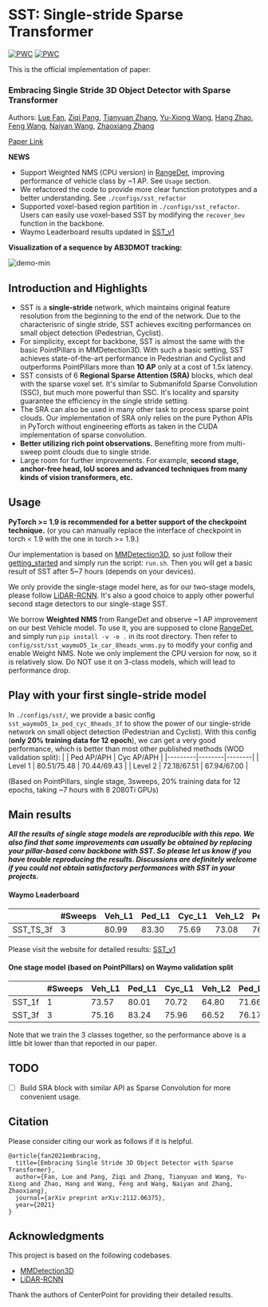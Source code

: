 # SST: Single-stride Sparse Transformer
	
[![PWC](https://img.shields.io/endpoint.svg?url=https://paperswithcode.com/badge/embracing-single-stride-3d-object-detector/3d-object-detection-on-waymo-pedestrian)](https://paperswithcode.com/sota/3d-object-detection-on-waymo-pedestrian?p=embracing-single-stride-3d-object-detector)
[![PWC](https://img.shields.io/endpoint.svg?url=https://paperswithcode.com/badge/embracing-single-stride-3d-object-detector/3d-object-detection-on-waymo-vehicle)](https://paperswithcode.com/sota/3d-object-detection-on-waymo-vehicle?p=embracing-single-stride-3d-object-detector)

This is the official implementation of paper:

### Embracing Single Stride 3D Object Detector with Sparse Transformer

Authors: 
[Lue Fan](https://lue.fan/),
[Ziqi Pang](https://ziqipang.me/),
[Tianyuan Zhang](http://tianyuanzhang.com/),
[Yu-Xiong Wang](https://yxw.web.illinois.edu/),
[Hang Zhao](https://hangzhaomit.github.io/),
[Feng Wang](http://happynear.wang/),
[Naiyan Wang](https://winsty.net/),
[Zhaoxiang Zhang](https://zhaoxiangzhang.net/)

[Paper Link](https://arxiv.org/pdf/2112.06375.pdf)

**NEWS**
- Support Weighted NMS (CPU version) in [RangeDet](https://github.com/TuSimple/RangeDet), improving performance of vehicle class by ~1 AP.
See `Usage` section.
- We refactored the code to provide more clear function prototypes and a better understanding. See `./configs/sst_refactor`
- Supported voxel-based region partition in `./configs/sst_refactor`. Users can easily use voxel-based SST by modifying the `recover_bev` function in the backbone.
- Waymo Leaderboard results updated in [SST_v1](https://waymo.com/open/challenges/entry/?challenge=DETECTION_3D&emailId=5854f8ae-6285&timestamp=1640329826551565)

**Visualization of a sequence by AB3DMOT tracking:**

![demo-min](https://user-images.githubusercontent.com/21312704/145702575-24647aed-256d-486c-835f-730584cf99ee.gif)



## Introduction and Highlights
- SST is a **single-stride** network, which maintains original feature resolution from the beginning to the end of the network. Due to the characterisric of single stride, SST achieves exciting performances on small object detection (Pedestrian, Cyclist).
- For simplicity, except for backbone, SST is almost the same with the basic PointPillars in MMDetection3D. With such a basic setting, SST achieves state-of-the-art performance in Pedestrian and Cyclist and outperforms PointPillars more than **10 AP** only at a cost of 1.5x latency.
- SST consists of 6 **Regional Sparse Attention (SRA)** blocks, which deal with the sparse voxel set. It's similar to Submanifold Sparse Convolution (SSC), but much more powerful than SSC. It's locality and sparsity guarantee the efficiency in the single stride setting.
- The SRA can also be used in many other task to process sparse point clouds. Our implementation of SRA only relies on the pure Python APIs in PyTorch without engineering efforts
as taken in the CUDA implementation of sparse convolution. 
- **Better utilizing rich point observations.** Benefiting more from multi-sweep point clouds due to single stride. 
- Large room for further improvements. For example, **second stage, anchor-free head, IoU scores and advanced techniques from many kinds of vision transformers, etc.**

## Usage
**PyTorch >= 1.9 is recommended for a better support of the checkpoint technique.**
(or you can manually replace the interface of checkpoint in torch < 1.9 with the one in torch >= 1.9.)

Our implementation is based on [MMDetection3D](https://github.com/open-mmlab/mmdetection3d), so just follow their [getting_started](https://github.com/open-mmlab/mmdetection3d/blob/master/docs/getting_started.md) and simply run the script: `run.sh`. Then you will get a basic result of SST after 5~7 hours (depends on your devices).

We only provide the single-stage model here, as for our two-stage models, please follow [LiDAR-RCNN](https://github.com/TuSimple/LiDAR_RCNN). It's also a good choice to apply other powerful second stage detectors to our single-stage SST.

We borrow **Weighted NMS** from RangeDet and observe ~1 AP improvement on our best Vehicle model. To use it, you are supposed to clone [RangeDet](https://github.com/TuSimple/RangeDet), and simply run `pip install -v -e .` in its root directory. Then refer to `config/sst/sst_waymoD5_1x_car_8heads_wnms.py` to modify your config and enable Weight NMS. Note we only implement the CPU version for now, so it is relatively slow. Do NOT use it on 3-class models, which will lead to performance drop.


## Play with your first single-stride model

In `./configs/sst/`, we provide a basic config `sst_waymoD5_1x_ped_cyc_8heads_3f` to show the power of our single-stride network on small object detection (Pedestrian and Cyclist). With this config (**only 20% training data for 12 epoch**), we can get a very good performance, which is better than most other published methods (WOD validation split):
|         |    Ped AP/APH | Cyc AP/APH  | 
|---------|--------|--------|
|  Level 1 |   80.51/75.48  |  70.44/69.43   |
|  Level 2 |   72.18/67.51  |  67.94/67.00   |

(Based on PointPillars, single stage, 3sweeps, 20% training data for 12 epochs, taking ~7 hours with 8 2080Ti GPUs)

## Main results

**_All the results of single stage models are reproducible with this repo. We also find that some improvements can usually be obtained by replacing your pillar-based conv backbone with SST.
So please let us know if you have trouble reproducing the results. Discussions are definitely welcome if you could not obtain satisfactory performances with SST in your projects._**

#### Waymo Leaderboard

|         |  #Sweeps | Veh_L1 | Ped_L1 | Cyc_L1  | Veh_L2 | Ped_L2 | Cyc_L2  | 
|---------|---------|--------|--------|---------|--------|--------|---------|
|  SST_TS_3f | 3       |  80.99  |  83.30  |  75.69   |  73.08  |  76.93  |  73.22   |

Please visit the website for detailed results: [SST_v1](https://waymo.com/open/challenges/entry/?challenge=DETECTION_3D&emailId=5854f8ae-6285&timestamp=1640329826551565)

#### One stage model (based on PointPillars) on Waymo validation split

|         |  #Sweeps | Veh_L1 | Ped_L1 | Cyc_L1  | Veh_L2 | Ped_L2 | Cyc_L2  | 
|---------|---------|--------|--------|---------|--------|--------|---------|
|  SST_1f | 1       |  73.57  |  80.01  |  70.72   |  64.80  |  71.66  |  68.01
|  SST_3f | 3       |  75.16  |  83.24  |  75.96   |  66.52  |  76.17  |  73.59   |

Note that we train the 3 classes together, so the performance above is a little bit lower than that reported in our paper.



## TODO
- [ ] Build SRA block with similar API as Sparse Convolution for more convenient usage.

## Citation
Please consider citing our work as follows if it is helpful.
```
@article{fan2021embracing,
  title={Embracing Single Stride 3D Object Detector with Sparse Transformer},
  author={Fan, Lue and Pang, Ziqi and Zhang, Tianyuan and Wang, Yu-Xiong and Zhao, Hang and Wang, Feng and Wang, Naiyan and Zhang, Zhaoxiang},
  journal={arXiv preprint arXiv:2112.06375},
  year={2021}
}
```

## Acknowledgments
This project is based on the following codebases.  

* [MMDetection3D](https://github.com/open-mmlab/mmdetection3d)
* [LiDAR-RCNN](https://github.com/TuSimple/LiDAR_RCNN)

Thank the authors of CenterPoint for providing their detailed results. 
